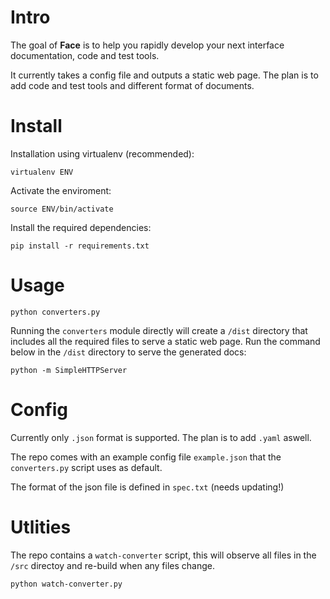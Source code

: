 # Intro

The goal of **Face** is to help you rapidly develop your next interface documentation, code and test tools.

It currently takes a config file and outputs a static web page. The plan is to add code and test tools and different format of documents.

# Install

Installation using virtualenv (recommended):

```
virtualenv ENV
```

Activate the enviroment:

```
source ENV/bin/activate
```

Install the required dependencies:

```
pip install -r requirements.txt
```

# Usage


```
python converters.py
```

Running the `converters` module directly will create a `/dist` directory that includes all the required files to serve a static web page. Run the command below in the `/dist` directory to serve the generated docs: 

```
python -m SimpleHTTPServer
```

# Config

Currently only `.json` format is supported. The plan is to add `.yaml` aswell. 

The repo comes with an example config file `example.json` that the `converters.py` script uses as default.

The format of the json file is defined in `spec.txt` (needs updating!)


# Utlities

The repo contains a `watch-converter` script, this will observe all files in the `/src` directoy and re-build when any files change. 

```
python watch-converter.py
```
